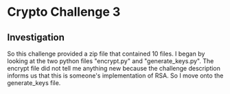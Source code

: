 # Crypto Challenge 3
## Investigation
So this challenge provided a zip file that contained 10 files. I began by looking at the two python files "encrypt.py" and "generate_keys.py". The encrypt file did not tell me anything new because the challenge description informs us that this is someone's implementation of RSA. So I move onto the generate_keys file.
